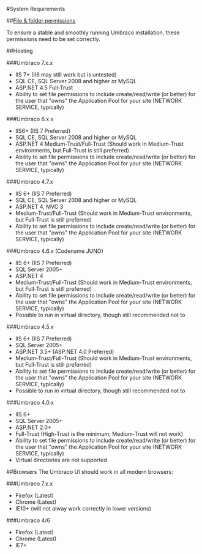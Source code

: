 #System Requirements

##[File & folder permissions](permissions.md)

To ensure a stable and smoothly running Umbraco installation, these permissions need to be set correctly.

##Hosting

###Umbraco 7.x.x

* IIS 7+ (II6 may still work but is untested)
* SQL CE, SQL Server 2008 and higher or MySQL
* ASP.NET 4.5 Full-Trust
* Ability to set file permissions to include create/read/write (or better) for the user that "owns" the Application Pool for your site (NETWORK SERVICE, typically)

###Umbraco 6.x.x

* IIS6+ (IIS 7 Preferred)
* SQL CE, SQL Server 2008 and higher or MySQL
* ASP.NET 4
Medium-Trust/Full-Trust (Should work in Medium-Trust environments, but Full-Trust is still preferred)
* Ability to set file permissions to include create/read/write (or better) for the user that "owns" the Application Pool for your site (NETWORK SERVICE, typically)

###Umbraco 4.7.x

* IIS 6+  (IIS 7 Preferred)
* SQL CE, SQL Server 2008 and higher or MySQL
* ASP.NET 4, MVC 3
* Medium-Trust/Full-Trust (Should work in Medium-Trust environments, but Full-Trust is still preferred)
* Ability to set file permissions to include create/read/write (or better) for the user that "owns" the Application Pool for your site (NETWORK SERVICE, typically)

###Umbraco 4.6.x (Codename JUNO)

* IIS 6+ (IIS 7 Preferred)
* SQL Server 2005+
* ASP.NET 4
* Medium-Trust/Full-Trust (Should work in Medium-Trust environments, but Full-Trust is still preferred)
* Ability to set file permissions to include create/read/write (or better) for the user that "owns" the Application Pool for your site (NETWORK SERVICE, typically)
* Possible to run in virtual directory, though still recommended not to

###Umbraco 4.5.x

* IIS 6+ (IIS 7 Preferred)
* SQL Server 2005+
* ASP.NET 3.5+ (ASP.NET 4.0 Preferred)
* Medium-Trust/Full-Trust (Should work in Medium-Trust environments, but Full-Trust is still preferred)
* Ability to set file permissions to include create/read/write (or better) for the user that "owns" the Application Pool for your site (NETWORK SERVICE, typically)
* Possible to run in virtual directory, though still recommended not to

###Umbraco 4.0.x

* IIS 6+
* SQL Server 2005+
* ASP.NET 2.0+
* Full-Trust (High-Trust is the minimum; Medium-Trust will not work)
* Ability to set file permissions to include create/read/write (or better) for the user that "owns" the Application Pool for your site (NETWORK SERVICE, typically)
* Virtual directories are not supported

##Browsers
The Umbraco UI should work in all modern browsers:

###Umbraco 7.x.x
* Firefox (Latest)
* Chrome (Latest)
* IE10+ (will not alway work correctly in lower versions)

###Umbraco 4/6
* Firefox (Latest)
* Chrome (Latest)
* IE7+
